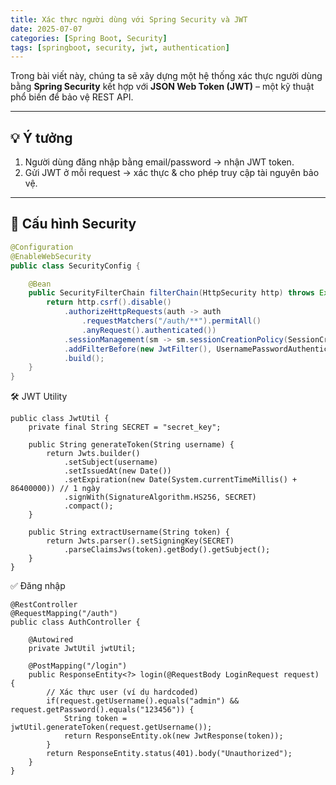 ```yaml
---
title: Xác thực người dùng với Spring Security và JWT
date: 2025-07-07
categories: [Spring Boot, Security]
tags: [springboot, security, jwt, authentication]
---
```


Trong bài viết này, chúng ta sẽ xây dựng một hệ thống xác thực người dùng bằng **Spring Security** kết hợp với **JSON Web Token (JWT)** – một kỹ thuật phổ biến để bảo vệ REST API.

---

## 💡 Ý tưởng

1. Người dùng đăng nhập bằng email/password → nhận JWT token.  
2. Gửi JWT ở mỗi request → xác thực & cho phép truy cập tài nguyên bảo vệ.

---

## 🔐 Cấu hình Security

```java
@Configuration
@EnableWebSecurity
public class SecurityConfig {

    @Bean
    public SecurityFilterChain filterChain(HttpSecurity http) throws Exception {
        return http.csrf().disable()
            .authorizeHttpRequests(auth -> auth
                .requestMatchers("/auth/**").permitAll()
                .anyRequest().authenticated())
            .sessionManagement(sm -> sm.sessionCreationPolicy(SessionCreationPolicy.STATELESS))
            .addFilterBefore(new JwtFilter(), UsernamePasswordAuthenticationFilter.class)
            .build();
    }
}
```
🛠️ JWT Utility
```
public class JwtUtil {
    private final String SECRET = "secret_key";

    public String generateToken(String username) {
        return Jwts.builder()
            .setSubject(username)
            .setIssuedAt(new Date())
            .setExpiration(new Date(System.currentTimeMillis() + 86400000)) // 1 ngày
            .signWith(SignatureAlgorithm.HS256, SECRET)
            .compact();
    }

    public String extractUsername(String token) {
        return Jwts.parser().setSigningKey(SECRET)
            .parseClaimsJws(token).getBody().getSubject();
    }
}
```
✅ Đăng nhập
```
@RestController
@RequestMapping("/auth")
public class AuthController {

    @Autowired
    private JwtUtil jwtUtil;

    @PostMapping("/login")
    public ResponseEntity<?> login(@RequestBody LoginRequest request) {
        // Xác thực user (ví dụ hardcoded)
        if(request.getUsername().equals("admin") && request.getPassword().equals("123456")) {
            String token = jwtUtil.generateToken(request.getUsername());
            return ResponseEntity.ok(new JwtResponse(token));
        }
        return ResponseEntity.status(401).body("Unauthorized");
    }
}
```
